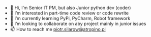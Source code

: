 - 👋 Hi, I’m Senior IT PM, but also Junior python dev (coder) 
- 👀 I’m interested in part-time code review or code rewrite 
- 🌱 I’m currently learning PyPi, PyCharm, Robot framework
- 💞️ I’m looking to collaborate on aby project mainly in junior issues
- 📫 How to reach me piotr.silarow@atropino.pl 

<!---
atropino/atropino is a ✨ special ✨ repository because its `README.md` (this file) appears on your GitHub profile.
You can click the Preview link to take a look at your changes.
--->
